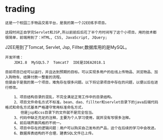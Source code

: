 # trading
    这是一个校园二手物品交易平台，是我的第一个J2EE练手项目。
    
    这段时间正自学完Servlet和JSP,所以前前后后花了半个月时间写了这个小项目，用的技术都很简单，前端用到了：HTML, CSS, JavaScript, JQuery;
J2EE用到了Tomcat, Servlet, Jsp, Fillter;数据库用的是MySQL。

    开发环境：
        JDK1.8  MySQL5.7  Tomcat7  IDE是IDEA2018.1
        
    目前项目已经可以运行，并且达到预期的目标。可以实现多用户的在线上传物品、浏览物品、加入购物车、结算付款一整套的流程。
    但是由于是我的第一个项目，难免存在很多问题。以下将记录项目中存在的问题，以便以后在进行修改。
        
        1、项目结构目录的混乱，不完全满足正常工作中的目录结构。
        2、项目文件命名方式不标准。bean、dao、fillter和servlet目录下的java后端代码格式和命名方式基本严格遵守常用标准命名方式，
           但是jsp和css目录下的文件就不是完全恰当。
        3、代码中缺乏充足的注释，主要为个人学习使用，就并没有写很多注释。
        4、前后端界面风格的不统一。
        5、项目中存在的逻辑问题：用户可以购买自己发布的产品，这个在后续的学习中会改进。
        6、数据库表结构的不合理，建表SQL文件已上传。
